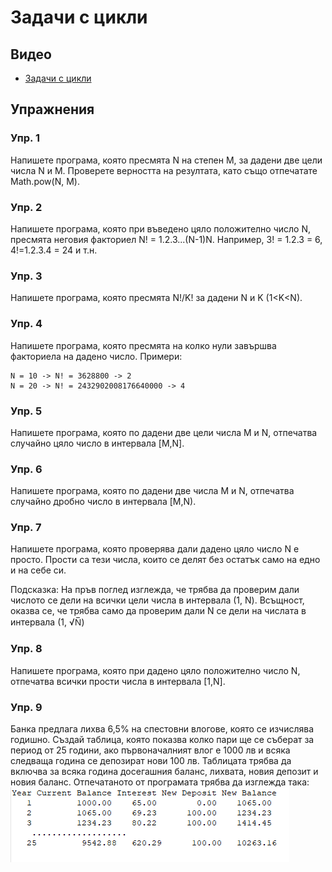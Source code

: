 # Задачи с цикли

## Видео
* [Задачи с цикли](https://drive.google.com/file/d/121IcKsmfkYoxts0ZuQJlV46Oz4NPUAAJ/view?usp=sharing)

## Упражнения

### Упр. 1
Напишете програма, която пресмята N на степен M, за дадени две цели числа N и М. Проверете верността на резултата, като също отпечатате Math.pow(N, M).

### Упр. 2
Напишете програма, която при въведено цяло положително число N, пресмята неговия факториел N! = 1.2.3...(N-1)N. Например, 3! = 1.2.3 = 6, 4!=1.2.3.4 = 24 и т.н.

### Упр. 3
Напишете програма, която пресмята N!/K! за дадени N и K (1<K<N).

### Упр. 4
Напишете програма, която пресмята на колко нули завършва факториела на дадено число. Примери:
~~~
N = 10 -> N! = 3628800 -> 2
N = 20 -> N! = 2432902008176640000 -> 4
~~~

### Упр. 5
Напишете програма, която по дадени две цели числа M и N, отпечатва случайно цяло число в интервала [M,N].

### Упр. 6
Напишете програма, която по дадени две числа M и N, отпечатва случайно дробно число в интервала [M,N).

### Упр. 7
Напишете програма, която проверява дали дадено цяло число N е просто. Прости са тези числа, които се делят без остатък само на едно и на себе си.

Подсказка: На пръв поглед изглежда, че трябва да проверим дали числото се дели на всички цели числа в интервала (1, N). Всъщност, оказва се, че трябва само да проверим дали N се дели на числата в интервала (1, &radic;N&#773;)

### Упр. 8
Напишете програма, която при дадено цяло положително число N, отпечатва всички прости числа в интервала [1,N].

### Упр. 9
 Банка предлага лихва 6,5% на спестовни влогове, която се изчислява годишно. Създай таблица, която показва колко пари ще се съберат за период от 25 години, ако първоначалният влог е 1000 лв и всяка следваща година се депозират нови 100 лв. Таблицата трябва да включва за всяка година досегашния баланс, лихвата, новия депозит и новия баланс. Отпечатаното от програмата трябва да изглежда така:
 ![](Interest.png)
